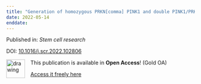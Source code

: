 ```yaml
---
title: "Generation of homozygous PRKN[comma] PINK1 and double PINK1/PRKN knockout cell lines from healthy induced pluripotent stem cells using CRISPR/Cas9 editing."
date: 2022-05-14
enddate:
---
```


Published in: *Stem cell research*

DOI: [10.1016/j.scr.2022.102806](https://doi.org/10.1016/j.scr.2022.102806)

<img src="https://upload.wikimedia.org/wikipedia/commons/thumb/7/77/Open_Access_logo_PLoS_transparent.svg/800px-Open_Access_logo_PLoS_transparent.svg.png" alt="drawing" width="50" align="left"/> &nbsp;&nbsp;&nbsp;This publication is available in **Open Access**! (Gold OA)

&nbsp;&nbsp;&nbsp;<a href="https://doi.org/10.1016/j.scr.2022.102806">Access it freely here</a>

